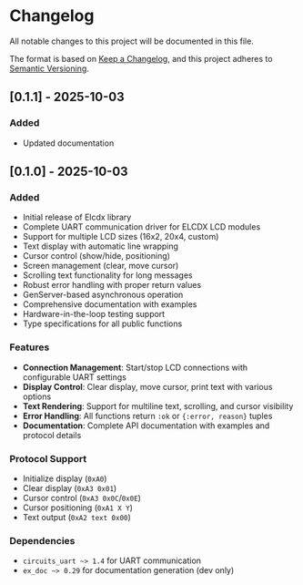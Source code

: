 # Changelog

All notable changes to this project will be documented in this file.

The format is based on [Keep a Changelog](https://keepachangelog.com/en/1.0.0/),
and this project adheres to [Semantic Versioning](https://semver.org/spec/v2.0.0.html).

## [0.1.1] - 2025-10-03

### Added
- Updated documentation

## [0.1.0] - 2025-10-03

### Added
- Initial release of Elcdx library
- Complete UART communication driver for ELCDX LCD modules
- Support for multiple LCD sizes (16x2, 20x4, custom)
- Text display with automatic line wrapping
- Cursor control (show/hide, positioning)
- Screen management (clear, move cursor)
- Scrolling text functionality for long messages
- Robust error handling with proper return values
- GenServer-based asynchronous operation
- Comprehensive documentation with examples
- Hardware-in-the-loop testing support
- Type specifications for all public functions

### Features
- **Connection Management**: Start/stop LCD connections with configurable UART settings
- **Display Control**: Clear display, move cursor, print text with various options
- **Text Rendering**: Support for multiline text, scrolling, and cursor visibility
- **Error Handling**: All functions return `:ok` or `{:error, reason}` tuples
- **Documentation**: Complete API documentation with examples and protocol details

### Protocol Support
- Initialize display (`0xA0`)
- Clear display (`0xA3 0x01`)
- Cursor control (`0xA3 0x0C`/`0x0E`)
- Cursor positioning (`0xA1 X Y`)
- Text output (`0xA2 text 0x00`)

### Dependencies
- `circuits_uart ~> 1.4` for UART communication
- `ex_doc ~> 0.29` for documentation generation (dev only)
